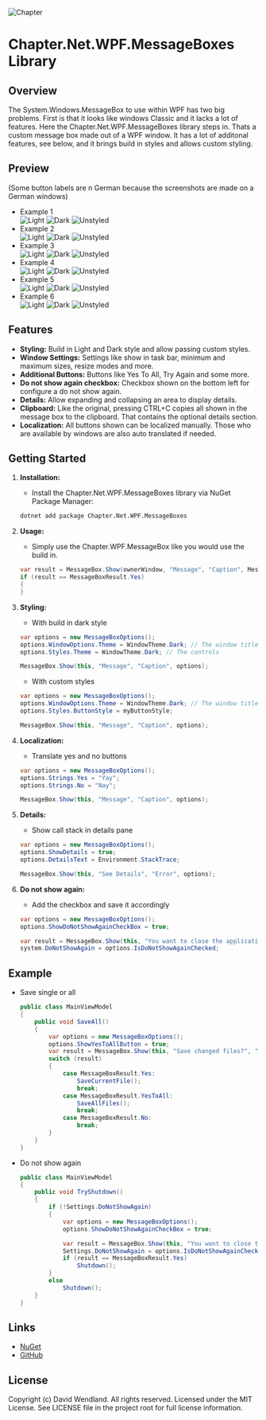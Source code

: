 ![Chapter](https://raw.githubusercontent.com/dwndland/Chapter.Net.WPF.MessageBoxes/master/Icon.png)

# Chapter.Net.WPF.MessageBoxes Library

## Overview
The System.Windows.MessageBox to use within WPF has two big problems. First is that it looks like windows Classic and it lacks a lot of features.
Here the Chapter.Net.WPF.MessageBoxes library steps in. Thats a custom message box made out of a WPF window. It has a lot of additonal features, see below, and it brings build in styles and allows custom styling.

## Preview
(Some button labels are n German because the screenshots are made on a German windows)
* Example 1  
![Light](https://raw.githubusercontent.com/dwndland/Chapter.Net.WPF.MessageBoxes/master/Images/1_Light.png) ![Dark](https://raw.githubusercontent.com/dwndland/Chapter.Net.WPF.MessageBoxes/master/Images/1_Dark.png) ![Unstyled](https://raw.githubusercontent.com/dwndland/Chapter.Net.WPF.MessageBoxes/master/Images/1_Native.png)
* Example 2  
![Light](https://raw.githubusercontent.com/dwndland/Chapter.Net.WPF.MessageBoxes/master/Images/2_Light.png) ![Dark](https://raw.githubusercontent.com/dwndland/Chapter.Net.WPF.MessageBoxes/master/Images/2_Dark.png) ![Unstyled](https://raw.githubusercontent.com/dwndland/Chapter.Net.WPF.MessageBoxes/master/Images/2_Native.png)
* Example 3  
![Light](https://raw.githubusercontent.com/dwndland/Chapter.Net.WPF.MessageBoxes/master/Images/3_Light.png) ![Dark](https://raw.githubusercontent.com/dwndland/Chapter.Net.WPF.MessageBoxes/master/Images/3_Dark.png) ![Unstyled](https://raw.githubusercontent.com/dwndland/Chapter.Net.WPF.MessageBoxes/master/Images/3_Native.png)
* Example 4  
![Light](https://raw.githubusercontent.com/dwndland/Chapter.Net.WPF.MessageBoxes/master/Images/4_Light.png) ![Dark](https://raw.githubusercontent.com/dwndland/Chapter.Net.WPF.MessageBoxes/master/Images/4_Dark.png) ![Unstyled](https://raw.githubusercontent.com/dwndland/Chapter.Net.WPF.MessageBoxes/master/Images/4_Native.png)
* Example 5  
![Light](https://raw.githubusercontent.com/dwndland/Chapter.Net.WPF.MessageBoxes/master/Images/5_Light.png) ![Dark](https://raw.githubusercontent.com/dwndland/Chapter.Net.WPF.MessageBoxes/master/Images/5_Dark.png) ![Unstyled](https://raw.githubusercontent.com/dwndland/Chapter.Net.WPF.MessageBoxes/master/Images/5_Native.png)
* Example 6  
![Light](https://raw.githubusercontent.com/dwndland/Chapter.Net.WPF.MessageBoxes/master/Images/6_Light.png) ![Dark](https://raw.githubusercontent.com/dwndland/Chapter.Net.WPF.MessageBoxes/master/Images/6_Dark.png) ![Unstyled](https://raw.githubusercontent.com/dwndland/Chapter.Net.WPF.MessageBoxes/master/Images/6_Native.png)

## Features
- **Styling:** Build in Light and Dark style and allow passing custom styles.
- **Window Settings:** Settings like show in task bar, minimum and maximum sizes, resize modes and more.
- **Additional Buttons:** Buttons like Yes To All, Try Again and some more.
- **Do not show again checkbox:** Checkbox shown on the bottom left for configure a do not show again.
- **Details:** Allow expanding and collapsing an area to display details.
- **Clipboard:** Like the original, pressing CTRL+C copies all shown in the message box to the clipboard. That contains the optional details section.
- **Localization:** All buttons shown can be localized manually. Those who are available by windows are also auto translated if needed.

## Getting Started

1. **Installation:**
    - Install the Chapter.Net.WPF.MessageBoxes library via NuGet Package Manager:
    ```bash
    dotnet add package Chapter.Net.WPF.MessageBoxes
    ```

2. **Usage:**
    - Simply use the Chapter.WPF.MessageBox like you would use the build in.
    ```csharp
    var result = MessageBox.Show(ownerWindow, "Message", "Caption", MessageBoxButtons.YesNo);
    if (result == MessageBoxResult.Yes)
    {
    }
    ```

3. **Styling:**
    - With build in dark style
    ```csharp
    var options = new MessageBoxOptions();
    options.WindowOptions.Theme = WindowTheme.Dark; // The window title bar
    options.Styles.Theme = WindowTheme.Dark; // The controls
    
    MessageBox.Show(this, "Message", "Caption", options);
    ```
    - With custom styles
    ```csharp
    var options = new MessageBoxOptions();
    options.WindowOptions.Theme = WindowTheme.Dark; // The window title bar
    options.Styles.ButtonStyle = myButtonStyle;
    
    MessageBox.Show(this, "Message", "Caption", options);
    ```

4. **Localization:**
    - Translate yes and no buttons
    ```csharp
    var options = new MessageBoxOptions();
    options.Strings.Yes = "Yay";
    options.Strings.No = "Nay";
    
    MessageBox.Show(this, "Message", "Caption", options);
    ```

5. **Details:**
    - Show call stack in details pane
    ```csharp
    var options = new MessageBoxOptions();
    options.ShowDetails = true;
    options.DetailsText = Environment.StackTrace;
    
    MessageBox.Show(this, "See Details", "Error", options);
    ```

6. **Do not show again:**
    - Add the checkbox and save it accordingly
    ```csharp
    var options = new MessageBoxOptions();
    options.ShowDoNotShowAgainCheckBox = true;
    
    var result = MessageBox.Show(this, "You want to close the application?", "Close", options);
    system.DoNotShowAgain = options.IsDoNotShowAgainChecked;
    ```

## Example
- Save single or all
    ```csharp
    public class MainViewModel
    {
        public void SaveAll()
        {
            var options = new MessageBoxOptions();
            options.ShowYesToAllButton = true;
            var result = MessageBox.Show(this, "Save changed files?", "Save", MessageBoxButtons.YesNo, options);
            switch (result)
            {
                case MessageBoxResult.Yes:
                    SaveCurrentFile();
                    break;
                case MessageBoxResult.YesToAll:
                    SaveAllFiles();
                    break;
                case MessageBoxResult.No:
                    break;
            }
        }
    }
    ```

- Do not show again
    ```csharp
    public class MainViewModel
    {
        public void TryShutdown()
        {
            if (!Settings.DoNotShowAgain)
            {
                var options = new MessageBoxOptions();
                options.ShowDoNotShowAgainCheckBox = true;
    
                var result = MessageBox.Show(this, "You want to close the application?", "Close", options);
                Settings.DoNotShowAgain = options.IsDoNotShowAgainChecked;
                if (result == MessageBoxResult.Yes)
                    Shutdown();
            }
            else
                Shutdown();
        }
    }
    ```

## Links
* [NuGet](https://www.nuget.org/packages/Chapter.Net.WPF.MessageBoxes)
* [GitHub](https://github.com/dwndland/Chapter.Net.WPF.MessageBoxes)

## License
Copyright (c) David Wendland. All rights reserved.
Licensed under the MIT License. See LICENSE file in the project root for full license information.
